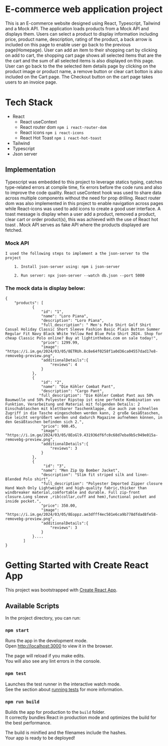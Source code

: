 # E-commerce web application project

This is an E-commerce website designed using React, Typescript, Tailwind and a Mock API. The application loads products from a Mock API and displays them. Users can select a product to display information including price, product name, description, rating of the product,  a back arrow is included on this page to enable user go back to the previous page(Homepage). 
User can add an item to their shopping cart by clicking on add to cart, the shopping cart page shows all selected items that are the the cart and the sum of all selected items is also displayed on this page. User can go back to the the selected item details page by clicking on the product image or product name, a remove button or clear cart botton is also included on the Cart page. The Checkout button on the cart page takes users to an invoice page.

# Tech Stack

- React
    - React useContext
    - React router dom `npm i react-router-dom`
    - React icons   `npm i react-icons`
    - React Hot Toast   `npm i react-hot-toast`
- Tailwind
- Typescript
- Json server

## Implementation

Typescript was embedded to this project to leverage statics typing, catches type-related errors at compile time, fix errors before the code runs and also to improve the code quality.
React useContext hook was used to share data across multiple components without the need for prop drilling. React router dom was also implemented in this project to enable navigation across pages while React-icons was used to add icons to create a good user interface. A toast message is display when a user add a product, removed a product, clear cart or order product(s), this was achieved with the use of React hot toast . Mock API serves as fake API where the products displayed are fetched. 

### Mock API
    I used the following steps to implement a the json-server to the project
    
        1. Install json-server using: npm i json-server

        2. Run server: npx json-server --watch db.json --port 5000

### The mock data is display below:
```
{
    "products": [
            {
                "id": "1",
                "name": "Loro Piana",
                "description": "Loro Piana",
                "full_description": " Men's Polo Shirt Golf Shirt Casual Holiday Classic Short Sleeve Fashion Basic Plain Button Summer Regular Fit Navy Black White Yellow Red Blue Polo Shirt 2024. Shop for cheap Classic Polo online? Buy at lightinthebox.com on sale today!",
                "price": 1299.99,
                "image": "https://i.im.ge/2024/03/05/8ETRUh.8c8e64f0258f1a0d36ca04557dad17e8-removebg-preview.png",
                "additionalDetails":{
                    "reviews": 4
                }
            },
            {
                "id": "2",
                "name": "Die Köhler Combat Pant",
                "description": "Cargo Pant",
               "full_description": "Die Köhler Combat Pant aus 50% Baumwolle und 50% Polyester Ripstop ist eine perfekte Kombination von Funktion, Verarbeitung und Material mit folgenden Details: 2 Einschubtaschen mit klettbarer Taschenklappe, die auch zum schnellen Zugriff in die Tasche eingeschoben werden kann, 2 große Gesäßtaschen, die leicht vergrößert werden und dadurch Magazine aufnehmen können, in den Gesäßtaschen befinden sich 2.",
                "price": 900.45,
                "image": "https://i.im.ge/2024/03/05/8EoGl9.431936df6fc0c68d7eba9b5c949e015a-removebg-preview.png",
                "additionalDetails":{
                    "reviews": 3
                }
            },
            {
                 "id": "3",
                "name": "Men Zip Up Bomber Jacket",
                "description": "Slim fit striped silk and linen-Blended Polo shirt",
                "full_description": "Polyester Imported Zipper closure Hand Wash Only Lightweight and high-quality fabric,thicker than windbreaker material,comfortable and durable. Full zip-front closure.Long sleeve ,rib(collar,cuff and hem),functional pocket and inside pocket.",
                "price": 350.00,
                "image": "https://i.im.ge/2024/03/05/8Eoppz.ae3dfff4ec501e6ca9b778dfdad8fe58-removebg-preview.png",
                "additionalDetails":{
                    "reviews": 3
                }
            }....   
        ]
}
```


# Getting Started with Create React App

This project was bootstrapped with [Create React App](https://github.com/facebook/create-react-app).

## Available Scripts

In the project directory, you can run:

### `npm start`

Runs the app in the development mode.\
Open [http://localhost:3000](http://localhost:3000) to view it in the browser.

The page will reload if you make edits.\
You will also see any lint errors in the console.

### `npm test`

Launches the test runner in the interactive watch mode.\
See the section about [running tests](https://facebook.github.io/create-react-app/docs/running-tests) for more information.

### `npm run build`

Builds the app for production to the `build` folder.\
It correctly bundles React in production mode and optimizes the build for the best performance.

The build is minified and the filenames include the hashes.\
Your app is ready to be deployed!